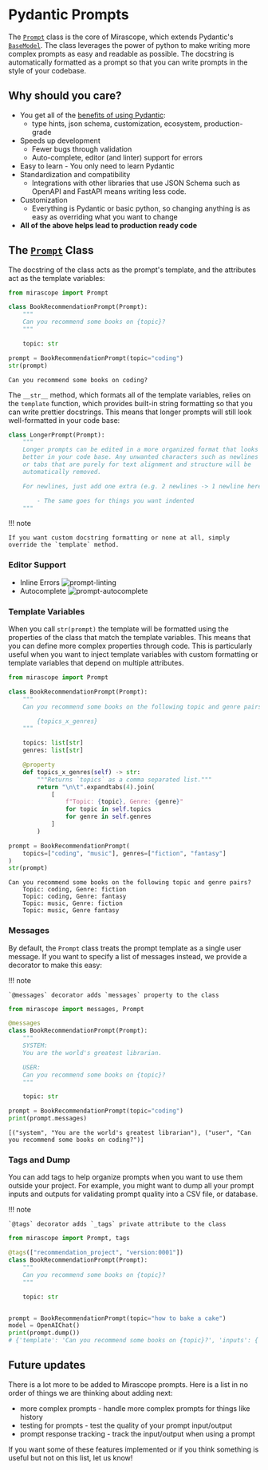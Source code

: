 # Pydantic Prompts

The [`Prompt`](../api/prompts.md#mirascope.prompts.Prompt) class is the core of Mirascope, which extends Pydantic's [`BaseModel`](https://docs.pydantic.dev/latest/api/base_model/). The class leverages the power of python to make writing more complex prompts as easy and readable as possible. The docstring is automatically formatted as a prompt so that you can write prompts in the style of your codebase.

## Why should you care?

- You get all of the [benefits of using Pydantic](https://docs.pydantic.dev/latest/#why-use-pydantic):
    - type hints, json schema, customization, ecosystem, production-grade
- Speeds up development
    - Fewer bugs through validation
    - Auto-complete, editor (and linter) support for errors
- Easy to learn
		- You only need to learn Pydantic
- Standardization and compatibility
    - Integrations with other libraries that use JSON Schema such as OpenAPI and FastAPI means writing less code.
- Customization
    - Everything is Pydantic or basic python, so changing anything is as easy as overriding what you want to change
- **All of the above helps lead to production ready code**


## The [`Prompt`](../api/prompts.md#mirascope.prompts.Prompt) Class

The docstring of the class acts as the prompt's template, and the attributes act as the template variables:

```python
from mirascope import Prompt

class BookRecommendationPrompt(Prompt):
    """
    Can you recommend some books on {topic}?
    """

    topic: str

prompt = BookRecommendationPrompt(topic="coding")
str(prompt)
```

```
Can you recommend some books on coding?
```

The `__str__` method, which formats all of the template variables, relies on the `template` function, which provides built-in string formatting so that you can write prettier docstrings. This means that longer prompts will still look well-formatted in your code base:

```python
class LongerPrompt(Prompt):
	"""
	Longer prompts can be edited in a more organized format that looks
	better in your code base. Any unwanted characters such as newlines
	or tabs that are purely for text alignment and structure will be 
	automatically removed.

	For newlines, just add one extra (e.g. 2 newlines -> 1 newline here)

		- The same goes for things you want indented
	"""
```

!!! note

	If you want custom docstring formatting or none at all, simply override the `template` method.
 
### Editor Support
* Inline Errors
![prompt-linting](https://github.com/Mirascope/mirascope/assets/15950811/4a1ebc7f-9f24-4106-a30c-87d68d88bf3c)
* Autocomplete
![prompt-autocomplete](https://github.com/Mirascope/mirascope/assets/15950811/a4c1e45b-d25e-438b-9d6d-b103c05ae054)

### Template Variables

When you call `str(prompt)` the template will be formatted using the properties of the class that match the template variables. This means that you can define more complex properties through code. This is particularly useful when you want to inject template variables with custom formatting or template variables that depend on multiple attributes. 

```python
from mirascope import Prompt

class BookRecommendationPrompt(Prompt):
    """
    Can you recommend some books on the following topic and genre pairs?

		{topics_x_genres}
    """

    topics: list[str]
	genres: list[str]

    @property
    def topics_x_genres(self) -> str:
        """Returns `topics` as a comma separated list."""
        return "\n\t".expandtabs(4).join(
            [
                f"Topic: {topic}, Genre: {genre}"
                for topic in self.topics
                for genre in self.genres
            ]
        )

prompt = BookRecommendationPrompt(
	topics=["coding", "music"], genres=["fiction", "fantasy"]
)
str(prompt)
```

```
Can you recommend some books on the following topic and genre pairs?
	Topic: coding, Genre: fiction
	Topic: coding, Genre: fantasy
	Topic: music, Genre: fiction
	Topic: music, Genre fantasy
```

### Messages

By default, the `Prompt` class treats the prompt template as a single user message. If you want to specify a list of messages instead, we provide a decorator to make this easy:

!!! note 
	
	`@messages` decorator adds `messages` property to the class

```python
from mirascope import messages, Prompt

@messages
class BookRecommendationPrompt(Prompt):
	"""
	SYSTEM:
	You are the world's greatest librarian.

	USER:
	Can you recommend some books on {topic}?
	"""

	topic: str

prompt = BookRecommendationPrompt(topic="coding")
print(prompt.messages)
```

```
[("system", "You are the world's greatest librarian"), ("user", "Can you recommend some books on coding?")]
```

### Tags and Dump

You can add tags to help organize prompts when you want to use them outside your project. For example, you might want to dump all your prompt inputs and outputs for validating prompt quality into a CSV file, or database. 

!!! note 
	
	`@tags` decorator adds `_tags` private attribute to the class

```python
from mirascope import Prompt, tags

@tags(["recommendation_project", "version:0001"])
class BookRecommendationPrompt(Prompt):
    """
    Can you recommend some books on {topic}?
    """

    topic: str


prompt = BookRecommendationPrompt(topic="how to bake a cake")
model = OpenAIChat()
print(prompt.dump())
# {'template': 'Can you recommend some books on {topic}?', 'inputs': {'topic': 'how to bake a cake'}, 'tags': ['recommendation_project', 'version:0001']}
```

## Future updates

There is a lot more to be added to Mirascope prompts. Here is a list in no order of things we are thinking about adding next: 

- more complex prompts - handle more complex prompts for things like history
- testing for prompts - test the quality of your prompt input/output
- prompt response tracking - track the input/output when using a prompt

If you want some of these features implemented or if you think something is useful but not on this list, let us know!

